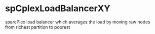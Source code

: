 # spCplexLoadBalancerXY
sparcPlex load balancer which averages the load by moving raw nodes from richest partition to poorest
